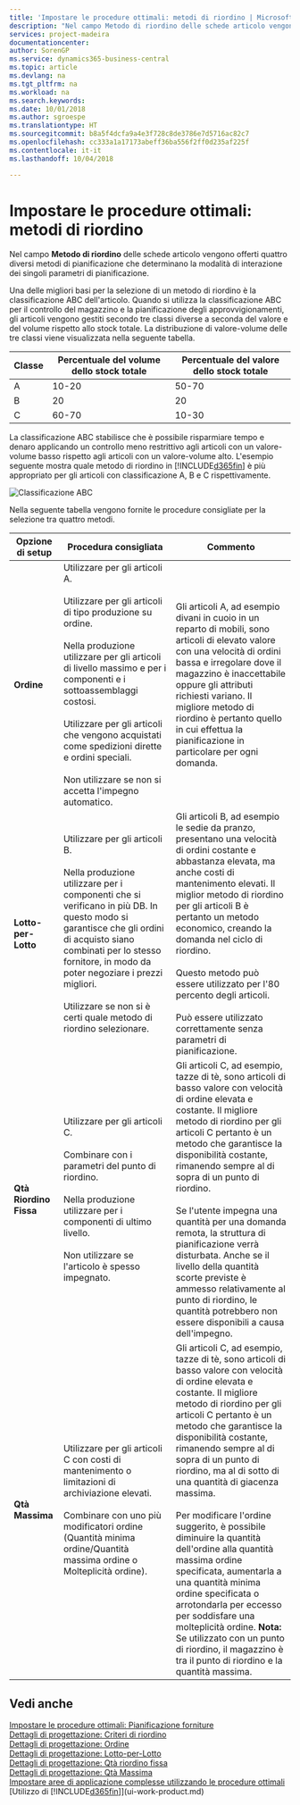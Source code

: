 ```yaml
---
title: 'Impostare le procedure ottimali: metodi di riordino | Microsoft Docs'
description: "Nel campo Metodo di riordino delle schede articolo vengono offerti quattro diversi metodi di pianificazione che determinano la modalità di interazione dei singoli parametri di pianificazione."
services: project-madeira
documentationcenter: 
author: SorenGP
ms.service: dynamics365-business-central
ms.topic: article
ms.devlang: na
ms.tgt_pltfrm: na
ms.workload: na
ms.search.keywords: 
ms.date: 10/01/2018
ms.author: sgroespe
ms.translationtype: HT
ms.sourcegitcommit: b8a5f4dcfa9a4e3f728c8de3786e7d5716ac82c7
ms.openlocfilehash: cc333a1a17173abeff36ba556f2ff0d235af225f
ms.contentlocale: it-it
ms.lasthandoff: 10/04/2018

---
```

# <a name="setup-best-practices-reordering-policies"></a>Impostare le procedure ottimali: metodi di riordino
Nel campo **Metodo di riordino** delle schede articolo vengono offerti quattro diversi metodi di pianificazione che determinano la modalità di interazione dei singoli parametri di pianificazione.  

Una delle migliori basi per la selezione di un metodo di riordino è la classificazione ABC dell'articolo. Quando si utilizza la classificazione ABC per il controllo del magazzino e la pianificazione degli approvvigionamenti, gli articoli vengono gestiti secondo tre classi diverse a seconda del valore e del volume rispetto allo stock totale. La distribuzione di valore-volume delle tre classi viene visualizzata nella seguente tabella.

|Classe|Percentuale del volume dello stock totale|Percentuale del valore dello stock totale|
|-----|-----------------------------|----------------------------|
|A|10-20|50-70|
|B|20|20|
|C|60-70|10-30|

La classificazione ABC stabilisce che è possibile risparmiare tempo e denaro applicando un controllo meno restrittivo agli articoli con un valore-volume basso rispetto agli articoli con un valore-volume alto. L'esempio seguente mostra quale metodo di riordino in [!INCLUDE[d365fin](includes/d365fin_md.md)] è più appropriato per gli articoli con classificazione A, B e C rispettivamente.

![Classificazione ABC](media/abc_classification.png "abc_classification")

Nella seguente tabella vengono fornite le procedure consigliate per la selezione tra quattro metodi.  

|Opzione di setup|Procedura consigliata|Commento|  
|------------------|-------------------|-------------|  
|**Ordine**|Utilizzare per gli articoli A.<br /><br /> Utilizzare per gli articoli di tipo produzione su ordine.<br /><br /> Nella produzione utilizzare per gli articoli di livello massimo e per i componenti e i sottoassemblaggi costosi.<br /><br /> Utilizzare per gli articoli che vengono acquistati come spedizioni dirette e ordini speciali.<br /><br /> Non utilizzare se non si accetta l'impegno automatico.|Gli articoli A, ad esempio divani in cuoio in un reparto di mobili, sono articoli di elevato valore con una velocità di ordini bassa e irregolare dove il magazzino è inaccettabile oppure gli attributi richiesti variano. Il migliore metodo di riordino è pertanto quello in cui effettua la pianificazione in particolare per ogni domanda.|  
|**Lotto-per-Lotto**|Utilizzare per gli articoli B.<br /><br /> Nella produzione utilizzare per i componenti che si verificano in più DB. In questo modo si garantisce che gli ordini di acquisto siano combinati per lo stesso fornitore, in modo da poter negoziare i prezzi migliori.<br /><br /> Utilizzare se non si è certi quale metodo di riordino selezionare.|Gli articoli B, ad esempio le sedie da pranzo, presentano una velocità di ordini costante e abbastanza elevata, ma anche costi di mantenimento elevati. Il miglior metodo di riordino per gli articoli B è pertanto un metodo economico, creando la domanda nel ciclo di riordino.<br /><br /> Questo metodo può essere utilizzato per l'80 percento degli articoli.<br /><br /> Può essere utilizzato correttamente senza parametri di pianificazione.|  
|**Qtà Riordino Fissa**|Utilizzare per gli articoli C.<br /><br /> Combinare con i parametri del punto di riordino.<br /><br /> Nella produzione utilizzare per i componenti di ultimo livello.<br /><br /> Non utilizzare se l'articolo è spesso impegnato.|Gli articoli C, ad esempio, tazze di tè, sono articoli di basso valore con velocità di ordine elevata e costante. Il migliore metodo di riordino per gli articoli C pertanto è un metodo che garantisce la disponibilità costante, rimanendo sempre al di sopra di un punto di riordino.<br /><br /> Se l'utente impegna una quantità per una domanda remota, la struttura di pianificazione verrà disturbata. Anche se il livello della quantità scorte previste è ammesso relativamente al punto di riordino, le quantità potrebbero non essere disponibili a causa dell'impegno.|  
|**Qtà Massima**|Utilizzare per gli articoli C con costi di mantenimento o limitazioni di archiviazione elevati.<br /><br /> Combinare con uno più modificatori ordine (Quantità minima ordine/Quantità massima ordine o Molteplicità ordine).|Gli articoli C, ad esempio, tazze di tè, sono articoli di basso valore con velocità di ordine elevata e costante. Il migliore metodo di riordino per gli articoli C pertanto è un metodo che garantisce la disponibilità costante, rimanendo sempre al di sopra di un punto di riordino, ma al di sotto di una quantità di giacenza massima.<br /><br /> Per modificare l'ordine suggerito, è possibile diminuire la quantità dell'ordine alla quantità massima ordine specificata, aumentarla a una quantità minima ordine specificata o arrotondarla per eccesso per soddisfare una molteplicità ordine. **Nota:** Se utilizzato con un punto di riordino, il magazzino è tra il punto di riordino e la quantità massima.|  

## <a name="see-also"></a>Vedi anche  
 [Impostare le procedure ottimali: Pianificazione forniture](setup-best-practices-supply-planning.md)   
 [Dettagli di progettazione: Criteri di riordino](design-details-reordering-policies.md)   
 [Dettagli di progettazione: Ordine](design-details-order.md)   
 [Dettagli di progettazione: Lotto-per-Lotto](design-details-lot-for-lot.md)   
 [Dettagli di progettazione: Qtà riordino fissa](design-details-fixed-reorder-qty.md)   
 [Dettagli di progettazione: Qtà Massima](design-details-maximum-qty.md)   
 [Impostare aree di applicazione complesse utilizzando le procedure ottimali](set-up-complex-application-areas-using-best-practices.md)  
 [Utilizzo di [!INCLUDE[d365fin](includes/d365fin_md.md)]](ui-work-product.md)

